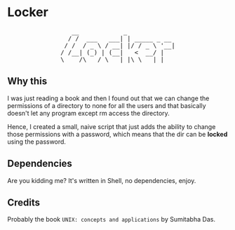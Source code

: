 # Locker

<div align="center">
<pre style="background: none">
   __            _             
  / /  ___   ___| | _____ _ __ 
 / /  / _ \ / __| |/ / _ \ '__|
/ /__| (_) | (__|   <  __/ |   
\____/\___/ \___|_|\_\___|_|   
</pre>
</div>

## Why this

I was just reading a book and then I found out that we can change the permissions of a directory to none for all the users and that basically doesn't let any program except rm access the directory.

Hence, I created a small, naive script that just adds the ability to change those permissions with a password, which means that the dir can be __locked__ using the password.

## Dependencies

Are you kidding me? It's written in Shell, no dependencies, enjoy.

## Credits

Probably the book ```UNIX: concepts and applications``` by Sumitabha Das.

